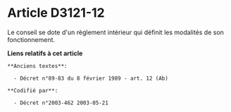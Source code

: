 # Article D3121-12

Le conseil se dote d'un règlement intérieur qui définit les modalités de son fonctionnement.

**Liens relatifs à cet article**

	**Anciens textes**:

	  - Décret n°89-83 du 8 février 1989 - art. 12 (Ab)

	**Codifié par**:

	  - Décret n°2003-462 2003-05-21
